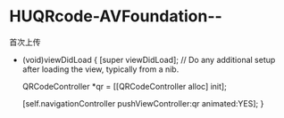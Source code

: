# HUQRcode-AVFoundation--
首次上传
- (void)viewDidLoad {
    [super viewDidLoad];
    // Do any additional setup after loading the view, typically from a nib.
    
    QRCodeController *qr = [[QRCodeController alloc] init];
    
    [self.navigationController pushViewController:qr animated:YES];
}

